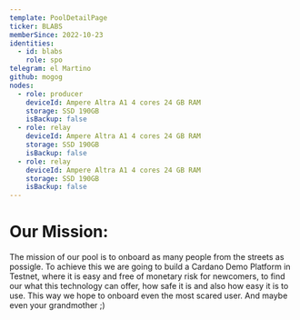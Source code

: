 ```yaml
---
template: PoolDetailPage
ticker: BLABS
memberSince: 2022-10-23
identities:
  - id: blabs
    role: spo
telegram: el Martino
github: mogog
nodes:
  - role: producer
    deviceId: Ampere Altra A1 4 cores 24 GB RAM
    storage: SSD 190GB
    isBackup: false
  - role: relay
    deviceId: Ampere Altra A1 4 cores 24 GB RAM
    storage: SSD 190GB
    isBackup: false
  - role: relay
    deviceId: Ampere Altra A1 4 cores 24 GB RAM
    storage: SSD 190GB
    isBackup: false
---
```

# Our Mission:

The mission of our pool is to onboard as many people from the streets as possigle.
To achieve this we are going to build a Cardano Demo Platform in Testnet, where it is easy and
free of monetary risk for newcomers, to find our what this technology can offer, how safe it is and also 
how easy it is to use. This way we hope to onboard even the most scared user. 
And maybe even your grandmother ;)
